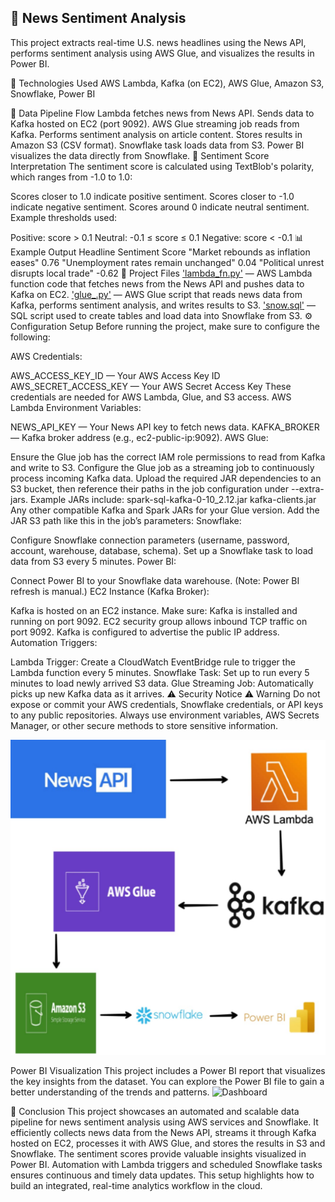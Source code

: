 📰 News Sentiment Analysis
------------------------------
This project extracts real-time U.S. news headlines using the News API, performs sentiment analysis using AWS Glue, and visualizes the results in Power BI.

🔧 Technologies Used
AWS Lambda, Kafka (on EC2), AWS Glue, Amazon S3, Snowflake, Power BI

🔄 Data Pipeline Flow
Lambda fetches news from News API.
Sends data to Kafka hosted on EC2 (port 9092).
AWS Glue streaming job reads from Kafka.
Performs sentiment analysis on article content.
Stores results in Amazon S3 (CSV format).
Snowflake task loads data from S3.
Power BI visualizes the data directly from Snowflake.
🧠 Sentiment Score Interpretation
The sentiment score is calculated using TextBlob's polarity, which ranges from -1.0 to 1.0:

Scores closer to 1.0 indicate positive sentiment.
Scores closer to -1.0 indicate negative sentiment.
Scores around 0 indicate neutral sentiment.
Example thresholds used:

Positive: score > 0.1
Neutral: -0.1 ≤ score ≤ 0.1
Negative: score < -0.1
📊 Example Output
Headline	Sentiment Score
"Market rebounds as inflation eases"	0.76
"Unemployment rates remain unchanged"	0.04
"Political unrest disrupts local trade"	-0.62
📂 Project Files
['lambda_fn.py'](lambda_fn.py) — AWS Lambda function code that fetches news from the News API and pushes data to Kafka on EC2.
['glue_.py'](glue_.py) — AWS Glue script that reads news data from Kafka, performs sentiment analysis, and writes results to S3.
['snow.sql'](snow.sql) — SQL script used to create tables and load data into Snowflake from S3.
⚙️ Configuration Setup
Before running the project, make sure to configure the following:

AWS Credentials:

AWS_ACCESS_KEY_ID — Your AWS Access Key ID
AWS_SECRET_ACCESS_KEY — Your AWS Secret Access Key
These credentials are needed for AWS Lambda, Glue, and S3 access.
AWS Lambda Environment Variables:

NEWS_API_KEY — Your News API key to fetch news data.
KAFKA_BROKER — Kafka broker address (e.g., ec2-public-ip:9092).
AWS Glue:

Ensure the Glue job has the correct IAM role permissions to read from Kafka and write to S3.
Configure the Glue job as a streaming job to continuously process incoming Kafka data.
Upload the required JAR dependencies to an S3 bucket, then reference their paths in the job configuration under --extra-jars. Example JARs include:
spark-sql-kafka-0-10_2.12.jar
kafka-clients.jar
Any other compatible Kafka and Spark JARs for your Glue version.
Add the JAR S3 path like this in the job’s parameters:
Snowflake:

Configure Snowflake connection parameters (username, password, account, warehouse, database, schema).
Set up a Snowflake task to load data from S3 every 5 minutes.
Power BI:

Connect Power BI to your Snowflake data warehouse.
(Note: Power BI refresh is manual.)
EC2 Instance (Kafka Broker):

Kafka is hosted on an EC2 instance.
Make sure:
Kafka is installed and running on port 9092.
EC2 security group allows inbound TCP traffic on port 9092.
Kafka is configured to advertise the public IP address.
Automation Triggers:

Lambda Trigger: Create a CloudWatch EventBridge rule to trigger the Lambda function every 5 minutes.
Snowflake Task: Set up to run every 5 minutes to load newly arrived S3 data.
Glue Streaming Job: Automatically picks up new Kafka data as it arrives.
⚠️ Security Notice
⚠️ Warning
Do not expose or commit your AWS credentials, Snowflake credentials, or API keys to any public repositories.
Always use environment variables, AWS Secrets Manager, or other secure methods to store sensitive information.

![Architecture](newsapi_architecture.jpeg)

Power BI Visualization
This project includes a Power BI report that visualizes the key insights from the dataset. You can explore the Power BI file to gain a better understanding of the trends and patterns.
![Dashboard](MYPOWERBI_PROJECT.pbix)

🧾 Conclusion
This project showcases an automated and scalable data pipeline for news sentiment analysis using AWS services and Snowflake. It efficiently collects news data from the News API, streams it through Kafka hosted on EC2, processes it with AWS Glue, and stores the results in S3 and Snowflake. The sentiment scores provide valuable insights visualized in Power BI. Automation with Lambda triggers and scheduled Snowflake tasks ensures continuous and timely data updates. This setup highlights how to build an integrated, real-time analytics workflow in the cloud.
